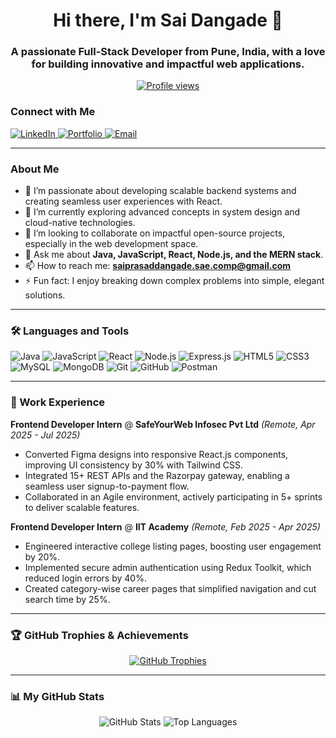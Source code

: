 <h1 align="center">Hi there, I'm Sai Dangade 👋</h1>
<h3 align="center">A passionate Full-Stack Developer from Pune, India, with a love for building innovative and impactful web applications.</h3>

<p align="center">
  <a href="https://github.com/Sai-Dangade777">
    <img src="https://komarev.com/ghpvc/?username=sai-dangade777&label=Profile%20Views&color=0e75b6&style=flat-square" alt="Profile views" />
  </a>
</p>

### Connect with Me
<p align="left">
  <a href="https://www.linkedin.com/in/saiprasad-dangade-1848a7176" target="_blank">
    <img src="https://img.shields.io/badge/LinkedIn-0077B5?style=for-the-badge&logo=linkedin&logoColor=white" alt="LinkedIn"/>
  </a>
  <a href="https://sai-3d-portfolio.netlify.app/" target="_blank">
    <img src="https://img.shields.io/badge/Portfolio-255E63?style=for-the-badge&logo=react&logoColor=white" alt="Portfolio"/>
  </a>
  <a href="mailto:saiprasaddangade.sae.comp@gmail.com">
    <img src="https://img.shields.io/badge/Email-D14836?style=for-the-badge&logo=gmail&logoColor=white" alt="Email"/>
  </a>
</p>

---

### About Me

- 🔭 I’m passionate about developing scalable backend systems and creating seamless user experiences with React.
- 🌱 I’m currently exploring advanced concepts in system design and cloud-native technologies.
- 👯 I’m looking to collaborate on impactful open-source projects, especially in the web development space.
- 💬 Ask me about **Java, JavaScript, React, Node.js, and the MERN stack**.
- 📫 How to reach me: **saiprasaddangade.sae.comp@gmail.com**
- ⚡ Fun fact: I enjoy breaking down complex problems into simple, elegant solutions.

---

### 🛠️ Languages and Tools

<p align="left">
  <img src="https://img.shields.io/badge/Java-ED8B00?style=for-the-badge&logo=openjdk&logoColor=white" alt="Java"/>
  <img src="https://img.shields.io/badge/JavaScript-F7DF1E?style=for-the-badge&logo=javascript&logoColor=black" alt="JavaScript"/>
  <img src="https://img.shields.io/badge/React-20232A?style=for-the-badge&logo=react&logoColor=61DAFB" alt="React"/>
  <img src="https://img.shields.io/badge/Node.js-339933?style=for-the-badge&logo=nodedotjs&logoColor=white" alt="Node.js"/>
  <img src="https://img.shields.io/badge/Express.js-000000?style=for-the-badge&logo=express&logoColor=white" alt="Express.js"/>
  <img src="https://img.shields.io/badge/HTML5-E34F26?style=for-the-badge&logo=html5&logoColor=white" alt="HTML5"/>
  <img src="https://img.shields.io/badge/CSS3-1572B6?style=for-the-badge&logo=css3&logoColor=white" alt="CSS3"/>
  <img src="https://img.shields.io/badge/MySQL-005C84?style=for-the-badge&logo=mysql&logoColor=white" alt="MySQL"/>
  <img src="https://img.shields.io/badge/MongoDB-4EA94B?style=for-the-badge&logo=mongodb&logoColor=white" alt="MongoDB"/>
  <img src="https://img.shields.io/badge/Git-F05032?style=for-the-badge&logo=git&logoColor=white" alt="Git"/>
  <img src="https://img.shields.io/badge/GitHub-181717?style=for-the-badge&logo=github&logoColor=white" alt="GitHub"/>
  <img src="https://img.shields.io/badge/Postman-FF6C37?style=for-the-badge&logo=postman&logoColor=white" alt="Postman"/>
</p>

---

### 💼 Work Experience

**Frontend Developer Intern** @ **SafeYourWeb Infosec Pvt Ltd** *(Remote, Apr 2025 - Jul 2025)*
- Converted Figma designs into responsive React.js components, improving UI consistency by 30% with Tailwind CSS.
- Integrated 15+ REST APIs and the Razorpay gateway, enabling a seamless user signup-to-payment flow.
- Collaborated in an Agile environment, actively participating in 5+ sprints to deliver scalable features.

**Frontend Developer Intern** @ **IIT Academy** *(Remote, Feb 2025 - Apr 2025)*
- Engineered interactive college listing pages, boosting user engagement by 20%.
- Implemented secure admin authentication using Redux Toolkit, which reduced login errors by 40%.
- Created category-wise career pages that simplified navigation and cut search time by 25%.

---

### 🏆 GitHub Trophies & Achievements

<p align="center">
  <a href="https://github.com/ryo-ma/github-profile-trophy">
    <img src="https://github-profile-trophy.vercel.app/?username=sai-dangade777&theme=tokyonight&column=7" alt="GitHub Trophies" />
  </a>
</p>

---

### 📊 My GitHub Stats

<p align="center">
  <img src="https://github-readme-stats.vercel.app/api?username=sai-dangade777&show_icons=true&theme=tokyonight&hide_border=true&include_all_commits=true&count_private=true" alt="GitHub Stats" />
  <img src="https://github-readme-stats.vercel.app/api/top-langs/?username=sai-dangade777&layout=compact&theme=tokyonight&hide_border=true&include_all_commits=true&count_private=true&langs_count=8" alt="Top Languages" />
</p>
